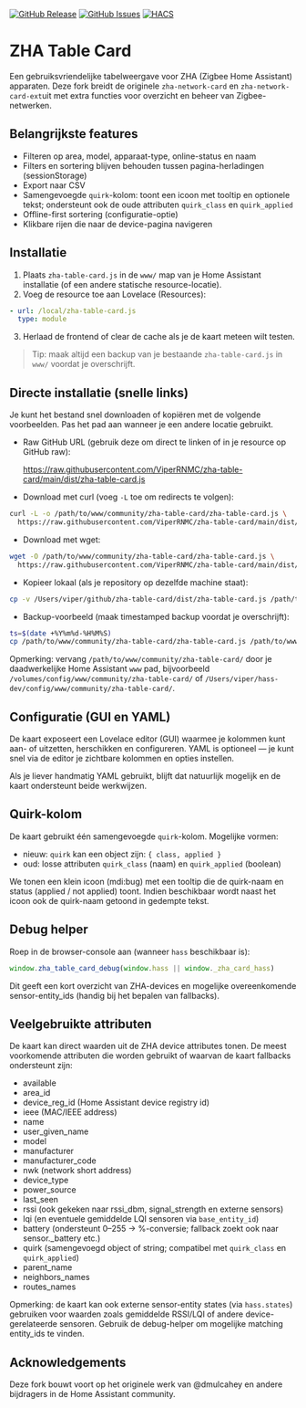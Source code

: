 [![GitHub Release](https://img.shields.io/github/v/release/ViperRNMC/zha-table-card)](https://github.com/ViperRNMC/zha-table-card/releases)
[![GitHub Issues](https://img.shields.io/github/issues/ViperRNMC/zha-table-card)](https://github.com/ViperRNMC/zha-table-card/issues)
[![HACS](https://img.shields.io/badge/HACS-Custom-orange.svg)](https://github.com/hacs/integration)

# ZHA Table Card

Een gebruiksvriendelijke tabelweergave voor ZHA (Zigbee Home Assistant) apparaten. Deze fork breidt de originele `zha-network-card` en `zha-network-card-ext`uit met extra functies voor overzicht en beheer van  Zigbee-netwerken.

## Belangrijkste features

- Filteren op area, model, apparaat-type, online-status en naam
- Filters en sortering blijven behouden tussen pagina-herladingen (sessionStorage)
- Export naar CSV
- Samengevoegde `quirk`-kolom: toont een icoon met tooltip en optionele tekst; ondersteunt ook de oude attributen `quirk_class` en `quirk_applied`
- Offline-first sortering (configuratie-optie)
- Klikbare rijen die naar de device-pagina navigeren

## Installatie

1. Plaats `zha-table-card.js` in de `www/` map van je Home Assistant installatie (of een andere statische resource-locatie).
2. Voeg de resource toe aan Lovelace (Resources):

```yaml
- url: /local/zha-table-card.js
  type: module
```

3. Herlaad de frontend of clear de cache als je de kaart meteen wilt testen.

> Tip: maak altijd een backup van je bestaande `zha-table-card.js` in `www/` voordat je overschrijft.

## Directe installatie (snelle links)

Je kunt het bestand snel downloaden of kopiëren met de volgende voorbeelden. Pas het pad aan wanneer je een andere locatie gebruikt.

- Raw GitHub URL (gebruik deze om direct te linken of in je resource op GitHub raw):

  https://raw.githubusercontent.com/ViperRNMC/zha-table-card/main/dist/zha-table-card.js

- Download met curl (voeg `-L` toe om redirects te volgen):

```bash
curl -L -o /path/to/www/community/zha-table-card/zha-table-card.js \
  https://raw.githubusercontent.com/ViperRNMC/zha-table-card/main/dist/zha-table-card.js
```

- Download met wget:

```bash
wget -O /path/to/www/community/zha-table-card/zha-table-card.js \
  https://raw.githubusercontent.com/ViperRNMC/zha-table-card/main/dist/zha-table-card.js
```

- Kopieer lokaal (als je repository op dezelfde machine staat):

```bash
cp -v /Users/viper/github/zha-table-card/dist/zha-table-card.js /path/to/www/community/zha-table-card/zha-table-card.js
```

- Backup-voorbeeld (maak timestamped backup voordat je overschrijft):

```bash
ts=$(date +%Y%m%d-%H%M%S)
cp /path/to/www/community/zha-table-card/zha-table-card.js /path/to/www/community/zha-table-card/zha-table-card.js.bak.$ts
```

Opmerking: vervang `/path/to/www/community/zha-table-card/` door je daadwerkelijke Home Assistant `www` pad, bijvoorbeeld `/volumes/config/www/community/zha-table-card/` of `/Users/viper/hass-dev/config/www/community/zha-table-card/`.

## Configuratie (GUI en YAML)

De kaart exposeert een Lovelace editor (GUI) waarmee je kolommen kunt aan- of uitzetten, herschikken en configureren. YAML is optioneel — je kunt snel via de editor je zichtbare kolommen en opties instellen.

Als je liever handmatig YAML gebruikt, blijft dat natuurlijk mogelijk en de kaart ondersteunt beide werkwijzen.

## Quirk-kolom

De kaart gebruikt één samengevoegde `quirk`-kolom. Mogelijke vormen:

- nieuw: `quirk` kan een object zijn: `{ class, applied }`
- oud: losse attributen `quirk_class` (naam) en `quirk_applied` (boolean)

We tonen een klein icoon (mdi:bug) met een tooltip die de quirk-naam en status (applied / not applied) toont. Indien beschikbaar wordt naast het icoon ook de quirk-naam getoond in gedempte tekst.

## Debug helper

Roep in de browser-console aan (wanneer `hass` beschikbaar is):

```js
window.zha_table_card_debug(window.hass || window._zha_card_hass)
```

Dit geeft een kort overzicht van ZHA-devices en mogelijke overeenkomende sensor-entity_ids (handig bij het bepalen van fallbacks).

## Veelgebruikte attributen

De kaart kan direct waarden uit de ZHA device attributes tonen. De meest voorkomende attributen die worden gebruikt of waarvan de kaart fallbacks ondersteunt zijn:

- available
- area_id
- device_reg_id (Home Assistant device registry id)
- ieee (MAC/IEEE address)
- name
- user_given_name
- model
- manufacturer
- manufacturer_code
- nwk (network short address)
- device_type
- power_source
- last_seen
- rssi (ook gekeken naar rssi_dbm, signal_strength en externe sensors)
- lqi (en eventuele gemiddelde LQI sensoren via `base_entity_id`)
- battery (ondersteunt 0–255 → %-conversie; fallback zoekt ook naar sensor.<device>_battery etc.)
- quirk (samengevoegd object of string; compatibel met `quirk_class` en `quirk_applied`)
- parent_name
- neighbors_names
- routes_names

Opmerking: de kaart kan ook externe sensor-entity states (via `hass.states`) gebruiken voor waarden zoals gemiddelde RSSI/LQI of andere device-gerelateerde sensoren. Gebruik de debug-helper om mogelijke matching entity_ids te vinden.

## Acknowledgements

Deze fork bouwt voort op het originele werk van @dmulcahey en andere bijdragers in de Home Assistant community.

